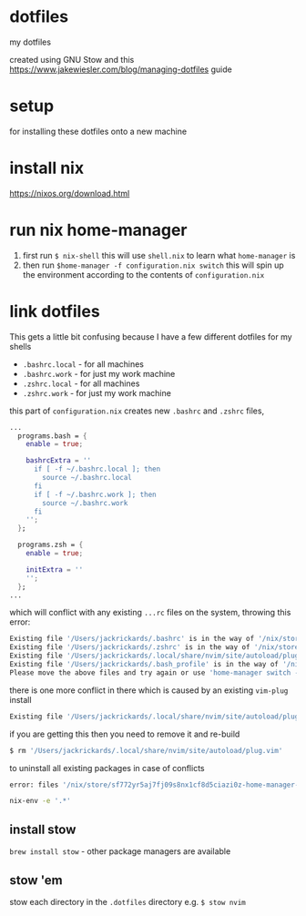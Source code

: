 # dotfiles
my dotfiles

created using GNU Stow and this https://www.jakewiesler.com/blog/managing-dotfiles guide

# setup
for installing these dotfiles onto a new machine

# install nix
https://nixos.org/download.html

# run nix home-manager
1. first run `$ nix-shell`
this will use `shell.nix` to learn what `home-manager` is
2. then run `$home-manager -f configuration.nix switch`
this will spin up the environment according to the contents of `configuration.nix`

# link dotfiles
This gets a little bit confusing because I have a few different dotfiles for my shells

- `.bashrc.local` - for all machines
- `.bashrc.work` - for just my work machine
- `.zshrc.local` - for all machines
- `.zshrc.work` - for just my work machine

this part of `configuration.nix` creates new `.bashrc` and `.zshrc` files,
```nix
...
  programs.bash = {
    enable = true;

    bashrcExtra = ''
      if [ -f ~/.bashrc.local ]; then
        source ~/.bashrc.local
      fi
      if [ -f ~/.bashrc.work ]; then
        source ~/.bashrc.work
      fi
    '';
  };

  programs.zsh = {
    enable = true;

    initExtra = ''
    '';
  };
...
```

which will conflict with any existing `...rc` files on the system, throwing this error:
```sh
Existing file '/Users/jackrickards/.bashrc' is in the way of '/nix/store/n4cahg6xfkrsqzr50sxj280hr17sy3ab-home-manager-files/.bashrc'
Existing file '/Users/jackrickards/.zshrc' is in the way of '/nix/store/n4cahg6xfkrsqzr50sxj280hr17sy3ab-home-manager-files/.zshrc'
Existing file '/Users/jackrickards/.local/share/nvim/site/autoload/plug.vim' is in the way of '/nix/store/n4cahg6xfkrsqzr50sxj280hr17sy3ab-home-manager-files/.local/share/nvim/site/autoload/plug.vim'
Existing file '/Users/jackrickards/.bash_profile' is in the way of '/nix/store/n4cahg6xfkrsqzr50sxj280hr17sy3ab-home-manager-files/.bash_profile'
Please move the above files and try again or use 'home-manager switch -b backup' to back up existing files automatically.
```

there is one more conflict in there which is caused by an existing `vim-plug` install
```sh
Existing file '/Users/jackrickards/.local/share/nvim/site/autoload/plug.vim' is in the way of '/nix/store/n4cahg6xfkrsqzr50sxj280hr17sy3ab-home-manager-files/.local/share/nvim/site/autoload/plug.vim'
```

if you are getting this then you need to remove it and re-build
```sh
$ rm '/Users/jackrickards/.local/share/nvim/site/autoload/plug.vim'  
```


to uninstall all existing packages in case of conflicts
```sh
error: files '/nix/store/sf772yr5aj7fj09s8nx1cf8d5ciazi0z-home-manager-path/bin/stow' and '/nix/store/q75csv5n423979cnkvadb3vrwbv8ngd7-stow-2.3.1/bin/stow' have the same priority 5; use 'nix-env --set-flag priority NUMBER INSTALLED_PKGNAME' or type 'nix profile install --help' if using 'nix profile' to find out howto change the priority of one of the conflicting packages (0 being the highest priority)
```

```sh
nix-env -e '.*'
```

## install stow
`brew install stow` - other package managers are available
## stow 'em
stow each directory in the `.dotfiles` directory
e.g. `$ stow nvim`

